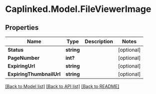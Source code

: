 # Caplinked.Model.FileViewerImage
## Properties

Name | Type | Description | Notes
------------ | ------------- | ------------- | -------------
**Status** | **string** |  | [optional] 
**PageNumber** | **int?** |  | [optional] 
**ExpiringUrl** | **string** |  | [optional] 
**ExpiringThumbnailUrl** | **string** |  | [optional] 

[[Back to Model list]](../README.md#documentation-for-models) [[Back to API list]](../README.md#documentation-for-api-endpoints) [[Back to README]](../README.md)

